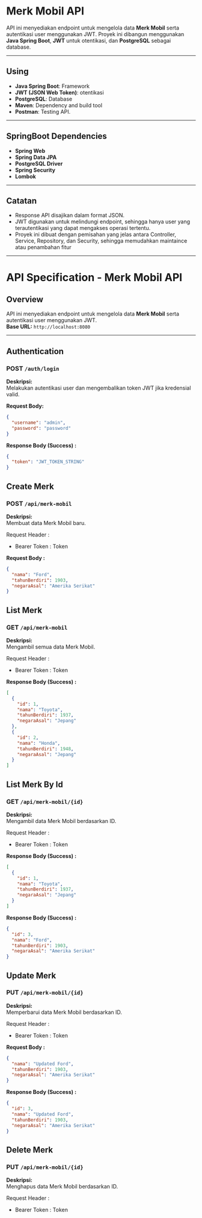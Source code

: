 # Merk Mobil API

API ini menyediakan endpoint untuk mengelola data **Merk Mobil** serta autentikasi user menggunakan JWT. Proyek ini dibangun menggunakan **Java Spring Boot**, **JWT** untuk otentikasi, dan **PostgreSQL** sebagai database.

---

## Using

- **Java Spring Boot**: Framework
- **JWT (JSON Web Token)**: otentikasi
- **PostgreSQL**: Database
- **Maven**: Dependency and build tool
- **Postman**: Testing API.

---

## SpringBoot Dependencies
- **Spring Web**
- **Spring Data JPA**
- **PostgreSQL Driver**
- **Spring Security**
- **Lombok**

---
## Catatan
- Response API disajikan dalam format JSON.
- JWT digunakan untuk melindungi endpoint, sehingga hanya user yang terautentikasi yang dapat mengakses operasi tertentu.
- Proyek ini dibuat dengan pemisahan yang jelas antara Controller, Service, Repository, dan Security, sehingga memudahkan maintaince atau penambahan fitur
---

# API Specification - Merk Mobil API

## Overview

API ini menyediakan endpoint untuk mengelola data **Merk Mobil** serta autentikasi user menggunakan JWT.  
**Base URL:** `http://localhost:8080`

---

## Authentication

### POST `/auth/login`

**Deskripsi:**  
Melakukan autentikasi user dan mengembalikan token JWT jika kredensial valid.

**Request Body:**
```json
{
  "username": "admin",
  "password": "password"
}
```
**Response Body (Success) :**
```json
{
  "token": "JWT_TOKEN_STRING"
}
```

## Create Merk

### POST `/api/merk-mobil`

**Deskripsi:**  
Membuat data Merk Mobil baru.

Request Header :

- Bearer Token : Token

**Request Body :**
```json
{
  "nama": "Ford",
  "tahunBerdiri": 1903,
  "negaraAsal": "Amerika Serikat"
}
```

## List Merk

### GET `/api/merk-mobil`

**Deskripsi:**  
Mengambil semua data Merk Mobil.

Request Header :

- Bearer Token : Token

**Response Body (Success) :**
```json
[
  {
    "id": 1,
    "nama": "Toyota",
    "tahunBerdiri": 1937,
    "negaraAsal": "Jepang"
  },
  {
    "id": 2,
    "nama": "Honda",
    "tahunBerdiri": 1948,
    "negaraAsal": "Jepang"
  }
]
```

## List Merk By Id

### GET `/api/merk-mobil/{id}`

**Deskripsi:**  
Mengambil data Merk Mobil berdasarkan ID.

Request Header :

- Bearer Token : Token

**Response Body (Success) :**
```json
[
  {
    "id": 1,
    "nama": "Toyota",
    "tahunBerdiri": 1937,
    "negaraAsal": "Jepang"
  }
]
```
**Response Body (Success) :**
```json
{
  "id": 3,
  "nama": "Ford",
  "tahunBerdiri": 1903,
  "negaraAsal": "Amerika Serikat"
}
```

## Update Merk

### PUT `/api/merk-mobil/{id}`

**Deskripsi:**  
Memperbarui data Merk Mobil berdasarkan ID.

Request Header :

- Bearer Token : Token

**Request Body :**
```json
{
  "nama": "Updated Ford",
  "tahunBerdiri": 1903,
  "negaraAsal": "Amerika Serikat"
}

```

**Response Body (Success) :**
```json
{
  "id": 3,
  "nama": "Updated Ford",
  "tahunBerdiri": 1903,
  "negaraAsal": "Amerika Serikat"
}

```

## Delete Merk

### PUT `/api/merk-mobil/{id}`

**Deskripsi:**  
Menghapus data Merk Mobil berdasarkan ID.

Request Header :

- Bearer Token : Token




